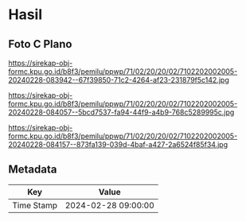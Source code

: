 # Hasil

## Foto C Plano

https://sirekap-obj-formc.kpu.go.id/b8f3/pemilu/ppwp/71/02/20/20/02/7102202002005-20240228-083942--67f39850-71c2-4264-af23-231879f5c142.jpg

https://sirekap-obj-formc.kpu.go.id/b8f3/pemilu/ppwp/71/02/20/20/02/7102202002005-20240228-084057--5bcd7537-fa94-44f9-a4b9-768c5289995c.jpg

https://sirekap-obj-formc.kpu.go.id/b8f3/pemilu/ppwp/71/02/20/20/02/7102202002005-20240228-084157--873fa139-039d-4baf-a427-2a6524f85f34.jpg


## Metadata

| Key        | Value               |
| ---------- | ------------------- |
| Time Stamp | 2024-02-28 09:00:00 |



